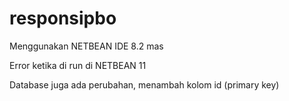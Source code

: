 # responsipbo

Menggunakan NETBEAN IDE 8.2 mas

Error ketika di run di NETBEAN 11

Database juga ada perubahan, menambah kolom id (primary key)

